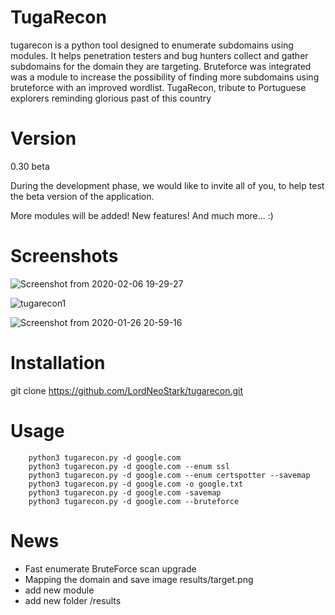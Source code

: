 # TugaRecon
  tugarecon is a python tool designed to enumerate subdomains using modules. It helps penetration testers and bug hunters collect and gather subdomains for the domain they are targeting.  Bruteforce was integrated was a module to increase the possibility of finding more subdomains using bruteforce with an improved wordlist.
TugaRecon, tribute to Portuguese explorers reminding glorious past of this country

# Version
0.30 beta


During the development phase, we would like to invite all of you, to help test the beta version of the application.

More modules will be added!
New features!
And much more... :)

# Screenshots

![Screenshot from 2020-02-06 19-29-27](https://user-images.githubusercontent.com/39160972/73971658-2f02a780-4917-11ea-9c5f-ad37c43facb6.png)

![tugarecon1](https://user-images.githubusercontent.com/39160972/72821211-1da77300-3c68-11ea-80a9-db8ea6716e4b.png)

![Screenshot from 2020-01-26 20-59-16](https://user-images.githubusercontent.com/39160972/73141832-4d97b180-4080-11ea-9adc-a83667ea9687.png)

# Installation

git clone https://github.com/LordNeoStark/tugarecon.git

# Usage

        python3 tugarecon.py -d google.com
        python3 tugarecon.py -d google.com --enum ssl
        python3 tugarecon.py -d google.com --enum certspotter --savemap
        python3 tugarecon.py -d google.com -o google.txt
        python3 tugarecon.py -d google.com -savemap
        python3 tugarecon.py -d google.com --bruteforce


# News
* Fast enumerate BruteForce scan upgrade
* Mapping the domain and save image results/target.png
* add new module
* add new folder /results

